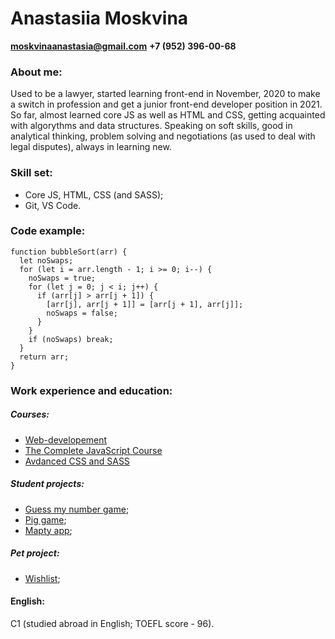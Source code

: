 # **Anastasiia Moskvina**

**moskvinaanastasia@gmail.com**
**+7 (952) 396-00-68**

### About me:

Used to be a lawyer, started learning front-end in November, 2020 to make a switch in profession and get a junior front-end developer position in 2021.
So far, almost learned core JS as well as HTML and CSS, getting acquainted with algorythms and data structures.
Speaking on soft skills, good in analytical thinking, problem solving and negotiations (as used to deal with legal disputes), always in learning new.

### Skill set:

- Core JS, HTML, CSS (and SASS);
- Git, VS Code.

### Code example:

```
function bubbleSort(arr) {
  let noSwaps;
  for (let i = arr.length - 1; i >= 0; i--) {
    noSwaps = true;
    for (let j = 0; j < i; j++) {
      if (arr[j] > arr[j + 1]) {
        [arr[j], arr[j + 1]] = [arr[j + 1], arr[j]];
        noSwaps = false;
      }
    }
    if (noSwaps) break;
  }
  return arr;
}
```

### Work experience and education:

##### Courses:

- [Web-developement](https://openedu.ru/course/ITMOUniversity/WEBDEV/)
- [The Complete JavaScript Course](https://www.udemy.com/course/the-complete-javascript-course/)
- [Avdanced CSS and SASS](https://www.udemy.com/course/advanced-css-and-sass/)

##### Student projects:

- [Guess my number game](https://github.com/AnaMoskvina/Guess-My-Number);
- [Pig game](https://github.com/AnaMoskvina/Pig-game);
- [Mapty app](https://github.com/AnaMoskvina/Mapty);

##### Pet project:

- [Wishlist](https://github.com/AnaMoskvina/Wishlist);

#### English:

C1 (studied abroad in English; TOEFL score - 96).
